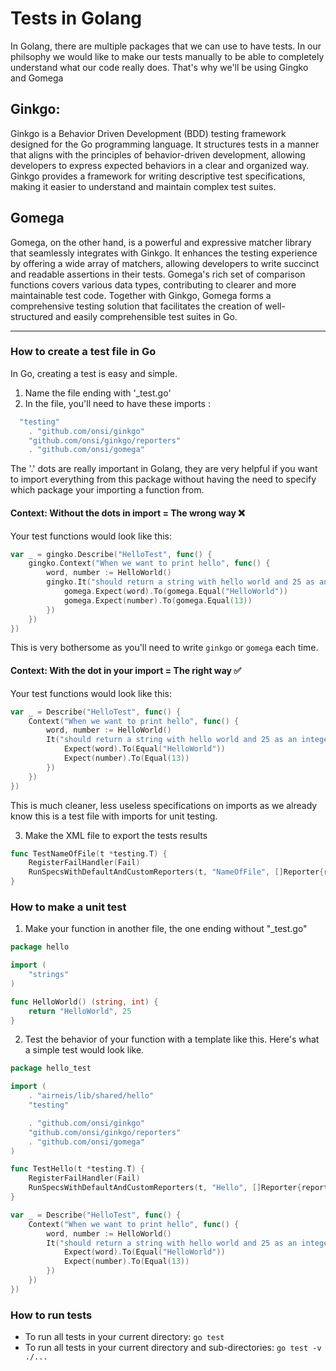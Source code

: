 # Tests in Golang

In Golang, there are multiple packages that we can use to have tests. In our philsophy we would like to make our tests manually to be able to completely understand what our code really does. That's why we'll be using Gingko and Gomega

## Ginkgo:

Ginkgo is a Behavior Driven Development (BDD) testing framework designed for the Go programming language. It structures tests in a manner that aligns with the principles of behavior-driven development, allowing developers to express expected behaviors in a clear and organized way. Ginkgo provides a framework for writing descriptive test specifications, making it easier to understand and maintain complex test suites.

## Gomega

Gomega, on the other hand, is a powerful and expressive matcher library that seamlessly integrates with Ginkgo. It enhances the testing experience by offering a wide array of matchers, allowing developers to write succinct and readable assertions in their tests. Gomega's rich set of comparison functions covers various data types, contributing to clearer and more maintainable test code. Together with Ginkgo, Gomega forms a comprehensive testing solution that facilitates the creation of well-structured and easily comprehensible test suites in Go.

---

### How to create a test file in Go

In Go, creating a test is easy and simple.

1. Name the file ending with '\_test.go'
2. In the file, you'll need to have these imports :

```go
  "testing"
	. "github.com/onsi/ginkgo"
	"github.com/onsi/ginkgo/reporters"
	. "github.com/onsi/gomega"

```

The '.' dots are really important in Golang, they are very helpful if you want to import everything from this package without having the need to specify which package your importing a function from.

#### Context: Without the dots in import = The wrong way ❌

Your test functions would look like this:

```go
var _ = gingko.Describe("HelloTest", func() {
	gingko.Context("When we want to print hello", func() {
		word, number := HelloWorld()
		gingko.It("should return a string with hello world and 25 as an integer", func() {
			gomega.Expect(word).To(gomega.Equal("HelloWorld"))
			gomega.Expect(number).To(gomega.Equal(13))
		})
	})
})
```

This is very bothersome as you'll need to write `ginkgo` or `gomega` each time.

#### Context: With the dot in your import = The right way ✅

Your test functions would look like this:

```go
var _ = Describe("HelloTest", func() {
	Context("When we want to print hello", func() {
		word, number := HelloWorld()
		It("should return a string with hello world and 25 as an integer", func() {
			Expect(word).To(Equal("HelloWorld"))
			Expect(number).To(Equal(13))
		})
	})
})
```

This is much cleaner, less useless specifications on imports as we already know this is a test file with imports for unit testing.

3. Make the XML file to export the tests results

```go
func TestNameOfFile(t *testing.T) {
	RegisterFailHandler(Fail)
	RunSpecsWithDefaultAndCustomReporters(t, "NameOfFile", []Reporter{reporters.NewJUnitReporter("test_report_NameOfFile.xml")})
}
```

### How to make a unit test

1. Make your function in another file, the one ending without "\_test.go"

```go
package hello

import (
	"strings"
)

func HelloWorld() (string, int) {
	return "HelloWorld", 25
}
```

2. Test the behavior of your function with a template like this. Here's what a simple test would look like.

```go
package hello_test

import (
	. "airneis/lib/shared/hello"
	"testing"

	. "github.com/onsi/ginkgo"
	"github.com/onsi/ginkgo/reporters"
	. "github.com/onsi/gomega"
)

func TestHello(t *testing.T) {
	RegisterFailHandler(Fail)
	RunSpecsWithDefaultAndCustomReporters(t, "Hello", []Reporter{reporters.NewJUnitReporter("test_report_hello.xml")})
}

var _ = Describe("HelloTest", func() {
	Context("When we want to print hello", func() {
		word, number := HelloWorld()
		It("should return a string with hello world and 25 as an integer", func() {
			Expect(word).To(Equal("HelloWorld"))
			Expect(number).To(Equal(13))
		})
	})
})
```

### How to run tests

- To run all tests in your current directory: `go test`
- To run all tests in your current directory and sub-directories: `go test -v ./...`
